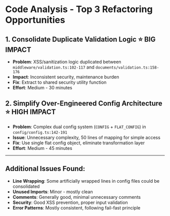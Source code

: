 # Code Analysis - Top 3 Refactoring Opportunities

## 1. **Consolidate Duplicate Validation Logic** ⭐ BIG IMPACT
- **Problem**: XSS/sanitization logic duplicated between `middleware/validation.ts:102-117` and `documents/validation.ts:158-176`
- **Impact**: Inconsistent security, maintenance burden
- **Fix**: Extract to shared security utility function
- **Effort**: Medium - 30 minutes

## 2. **Simplify Over-Engineered Config Architecture** ⭐ HIGH IMPACT
- **Problem**: Complex dual config system (`CONFIG` + `FLAT_CONFIG`) in `config/config.ts:142-191`
- **Issue**: Unnecessary complexity, 50 lines of mapping for simple access
- **Fix**: Use single flat config object, eliminate transformation layer
- **Effort**: Medium - 45 minutes

---

## Additional Issues Found:
- **Line Wrapping**: Some artificially wrapped lines in config files could be consolidated
- **Unused Imports**: Minor - mostly clean
- **Comments**: Generally good, minimal unnecessary comments
- **Security**: Good XSS prevention, proper input validation
- **Error Patterns**: Mostly consistent, following fail-fast principle